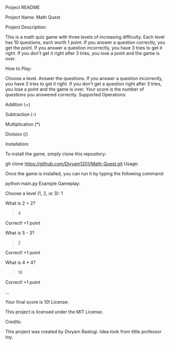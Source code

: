 Project README

Project Name: Math Quest

Project Description:

This is a math quiz game with three levels of increasing difficulty. Each level has 10 questions, each worth 1 point. If you answer a question correctly, you get the point. If you answer a question incorrectly, you have 3 tries to get it right. If you don't get it right after 3 tries, you lose a point and the game is over.

How to Play:

Choose a level.
Answer the questions.
If you answer a question incorrectly, you have 3 tries to get it right.
If you don't get a question right after 3 tries, you lose a point and the game is over.
Your score is the number of questions you answered correctly.
Supported Operations:

Addition (+)

Subtraction (-)

Multiplication (*)

Division (/)


Installation:

To install the game, simply clone this repository:

git clone https://github.com/Divyam1201/Math-Quest.git
Usage:

Once the game is installed, you can run it by typing the following command:

python main.py
Example Gameplay:

Choose a level (1, 2, or 3): 1

What is 2 + 2?
> 4

Correct! +1 point

What is 5 - 3?
> 2

Correct! +1 point

What is 4 * 4?
> 16

Correct! +1 point

...

Your final score is 10!
License:

This project is licensed under the MIT License.

Credits:

This project was created by Divyam Rastogi.
Idea took from little professor toy.
